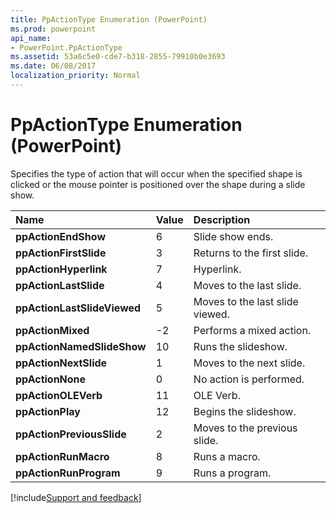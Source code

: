 ```yaml
---
title: PpActionType Enumeration (PowerPoint)
ms.prod: powerpoint
api_name:
- PowerPoint.PpActionType
ms.assetid: 53a6c5e0-cde7-b318-2855-79910b0e3693
ms.date: 06/08/2017
localization_priority: Normal
---
```



# PpActionType Enumeration (PowerPoint)

Specifies the type of action that will occur when the specified shape is clicked or the mouse pointer is positioned over the shape during a slide show.



|Name|Value|Description|
|:-----|:-----|:-----|
|**ppActionEndShow**|6|Slide show ends.|
|**ppActionFirstSlide**|3|Returns to the first slide.|
|**ppActionHyperlink**|7|Hyperlink.|
|**ppActionLastSlide**|4|Moves to the last slide.|
|**ppActionLastSlideViewed**|5|Moves to the last slide viewed.|
|**ppActionMixed**|-2|Performs a mixed action.|
|**ppActionNamedSlideShow**|10|Runs the slideshow.|
|**ppActionNextSlide**|1|Moves to the next slide.|
|**ppActionNone**|0|No action is performed.|
|**ppActionOLEVerb**|11|OLE Verb.|
|**ppActionPlay**|12|Begins the slideshow.|
|**ppActionPreviousSlide**|2|Moves to the previous slide.|
|**ppActionRunMacro**|8|Runs a macro.|
|**ppActionRunProgram**|9|Runs a program.|

[!include[Support and feedback](~/includes/feedback-boilerplate.md)]